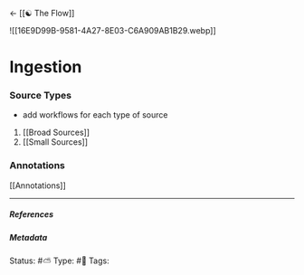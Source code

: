 <-  [[☯️ The Flow]]

![[16E9D99B-9581-4A27-8E03-C6A909AB1B29.webp]]

# Ingestion

### Source Types

-  add workflows for each type of source

1. [[Broad Sources]]
2. [[Small Sources]]

### Annotations

[[Annotations]]
___

##### References


##### Metadata
Status:  #⛅️ 
Type: #🔵 
Tags: